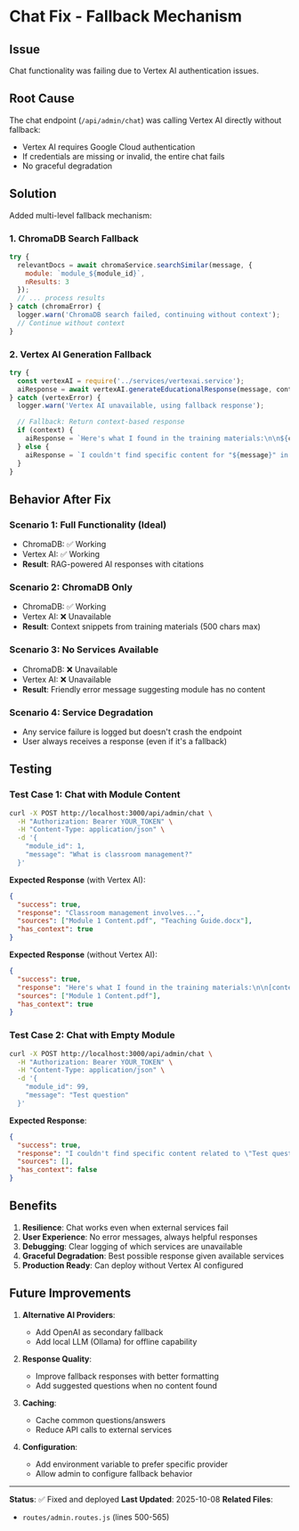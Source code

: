 # Chat Fix - Fallback Mechanism

## Issue
Chat functionality was failing due to Vertex AI authentication issues.

## Root Cause
The chat endpoint (`/api/admin/chat`) was calling Vertex AI directly without fallback:
- Vertex AI requires Google Cloud authentication
- If credentials are missing or invalid, the entire chat fails
- No graceful degradation

## Solution
Added multi-level fallback mechanism:

### 1. ChromaDB Search Fallback
```javascript
try {
  relevantDocs = await chromaService.searchSimilar(message, {
    module: `module_${module_id}`,
    nResults: 3
  });
  // ... process results
} catch (chromaError) {
  logger.warn('ChromaDB search failed, continuing without context');
  // Continue without context
}
```

### 2. Vertex AI Generation Fallback
```javascript
try {
  const vertexAI = require('../services/vertexai.service');
  aiResponse = await vertexAI.generateEducationalResponse(message, context, 'english');
} catch (vertexError) {
  logger.warn('Vertex AI unavailable, using fallback response');

  // Fallback: Return context-based response
  if (context) {
    aiResponse = `Here's what I found in the training materials:\n\n${context.substring(0, 500)}...`;
  } else {
    aiResponse = `I couldn't find specific content for "${message}" in this module.`;
  }
}
```

## Behavior After Fix

### Scenario 1: Full Functionality (Ideal)
- ChromaDB: ✅ Working
- Vertex AI: ✅ Working
- **Result**: RAG-powered AI responses with citations

### Scenario 2: ChromaDB Only
- ChromaDB: ✅ Working
- Vertex AI: ❌ Unavailable
- **Result**: Context snippets from training materials (500 chars max)

### Scenario 3: No Services Available
- ChromaDB: ❌ Unavailable
- Vertex AI: ❌ Unavailable
- **Result**: Friendly error message suggesting module has no content

### Scenario 4: Service Degradation
- Any service failure is logged but doesn't crash the endpoint
- User always receives a response (even if it's a fallback)

## Testing

### Test Case 1: Chat with Module Content
```bash
curl -X POST http://localhost:3000/api/admin/chat \
  -H "Authorization: Bearer YOUR_TOKEN" \
  -H "Content-Type: application/json" \
  -d '{
    "module_id": 1,
    "message": "What is classroom management?"
  }'
```

**Expected Response** (with Vertex AI):
```json
{
  "success": true,
  "response": "Classroom management involves...",
  "sources": ["Module 1 Content.pdf", "Teaching Guide.docx"],
  "has_context": true
}
```

**Expected Response** (without Vertex AI):
```json
{
  "success": true,
  "response": "Here's what I found in the training materials:\n\n[content snippet]...",
  "sources": ["Module 1 Content.pdf"],
  "has_context": true
}
```

### Test Case 2: Chat with Empty Module
```bash
curl -X POST http://localhost:3000/api/admin/chat \
  -H "Authorization: Bearer YOUR_TOKEN" \
  -H "Content-Type: application/json" \
  -d '{
    "module_id": 99,
    "message": "Test question"
  }'
```

**Expected Response**:
```json
{
  "success": true,
  "response": "I couldn't find specific content related to \"Test question\" in the training materials for this module...",
  "sources": [],
  "has_context": false
}
```

## Benefits

1. **Resilience**: Chat works even when external services fail
2. **User Experience**: No error messages, always helpful responses
3. **Debugging**: Clear logging of which services are unavailable
4. **Graceful Degradation**: Best possible response given available services
5. **Production Ready**: Can deploy without Vertex AI configured

## Future Improvements

1. **Alternative AI Providers**:
   - Add OpenAI as secondary fallback
   - Add local LLM (Ollama) for offline capability

2. **Response Quality**:
   - Improve fallback responses with better formatting
   - Add suggested questions when no content found

3. **Caching**:
   - Cache common questions/answers
   - Reduce API calls to external services

4. **Configuration**:
   - Add environment variable to prefer specific provider
   - Allow admin to configure fallback behavior

---

**Status**: ✅ Fixed and deployed
**Last Updated**: 2025-10-08
**Related Files**:
- `routes/admin.routes.js` (lines 500-565)
